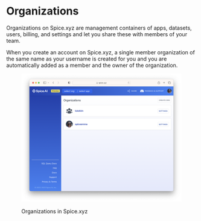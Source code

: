 # Organizations

Organizations on Spice.xyz are management containers of apps, datasets, users, billing, and settings and let you share these with members of your team.

When you create an account on Spice.xyz, a single member organization of the same name as your username is created for you and you are automatically added as a member and the owner of the organization.

<figure><img src="../.gitbook/assets/image (3).png" alt="Organizations"><figcaption><p>Organizations in Spice.xyz</p></figcaption></figure>


